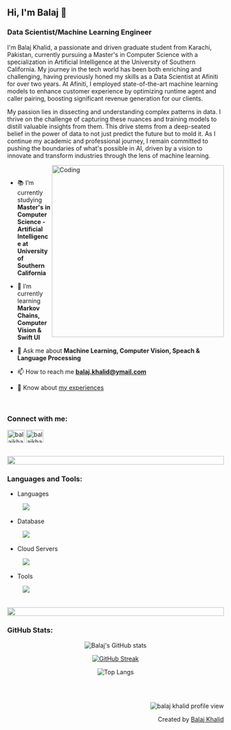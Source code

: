 ## Hi, I'm Balaj 👋

### Data Scientist/Machine Learning Engineer

<p>I'm Balaj Khalid, a passionate and driven graduate student from Karachi, Pakistan, currently pursuing a Master's in Computer Science with a specialization in Artificial Intelligence at the University of Southern California. My journey in the tech world has been both enriching and challenging, having previously honed my skills as a Data Scientist at Afiniti for over two years. At Afiniti, I employed state-of-the-art machine learning models to enhance customer experience by optimizing runtime agent and caller pairing, boosting significant revenue generation for our clients.</p>


<p>My passion lies in dissecting and understanding complex patterns in data. I thrive on the challenge of capturing these nuances and training models to distill valuable insights from them. This drive stems from a deep-seated belief in the power of data to not just predict the future but to mold it. As I continue my academic and professional journey, I remain committed to pushing the boundaries of what's possible in AI, driven by a vision to innovate and transform industries through the lens of machine learning.</p>


<img align="right" alt="Coding" width="400" src="https://user-images.githubusercontent.com/74038190/229223263-cf2e4b07-2615-4f87-9c38-e37600f8381a.gif">
<br>

- 📚 I’m currently studying **Master's in Computer Science - Artificial Intelligence at University of Southern California**

- 📒 I’m currently learning **Markov Chains, Computer Vision & Swift UI**

- 💬 Ask me about **Machine Learning, Computer Vision, Speach & Language Processing**

- 📫 How to reach me **balaj.khalid@ymail.com**

- 📑 Know about [my experiences](https://balajkhalid.github.io)

<br>
<h3 align="left">Connect with me:</h3>
<p align="left">
  <a href="https://linkedin.com/in/balaj-khalid" target="blank"><img align="center" src="https://skillicons.dev/icons?i=linkedin&theme=light" alt="balajkhalid-linkedin" height="30" width="40" /></a>
  <a href="https://github.com/balajkhalid" target="blank"><img align="center" src="https://skillicons.dev/icons?i=github&theme=light" alt="balajkhalid-github" height="30" width="40" /></a>
</p>
<br>

<img src="https://i.imgur.com/dBaSKWF.gif" height="20" width="100%">

<h3 align="left">Languages and Tools:</h3>

- Languages
<p align="left">
  &emsp;
  &emsp;
    <img src="https://skillicons.dev/icons?i=py,r,swift,julia,matlab,java,nodejs,vuejs,c,cpp,dart,html,css,latex&theme=light" />
</p>

- Database
<p align="left">
  &emsp;
  &emsp;
    <img src="https://skillicons.dev/icons?i=mysql,postgresql&theme=light" />
</p>

- Cloud Servers
<p align="left">
  &emsp;
  &emsp;
    <img src="https://skillicons.dev/icons?i=aws,gcp,firebase&theme=light" />
</p>

- Tools
<p align="left">
  &emsp;
  &emsp;
    <img src="https://skillicons.dev/icons?i=pytorch,anaconda,git,github,docker,figma,xd,vscode,linux&theme=light" />
</p>

<br/>

<!--

<img src="https://i.imgur.com/dBaSKWF.gif" height="20" width="100%">

<h3 align="left">Trophy:</h3>

<p align="center">
  <img src="https://media.tenor.com/0ENB5HuTH0gAAAAi/trophy-beker.gif"  width="100px" height="100px">
</p>
  
<div align="center">
  <img src="https://github-profile-trophy.vercel.app/?username=supuna97&theme=matrix&no-bg=true&no-frame=true&row=1&column=4&title=MultiLanguage,Commits,PullRequest,Reviews">
</div>

<div align="center">
<img src="https://github-profile-trophy.vercel.app/?username=supuna97&theme=matrix&no-bg=true&no-frame=true&row=1&column=4&title=Repositories,Organizations,Stars,Followers">
 </div>
 <br><br>
-->

<img src="https://i.imgur.com/dBaSKWF.gif" height="20" width="100%">

<h3 align="left">GitHub Stats:</h3>
<div align="center">
 
![Balaj's GitHub stats](https://github-readme-stats.vercel.app/api?username=balajkhalid\&theme=dark\&show_icons=true\&show=reviews,prs_merged,prs_merged_percentage\&hide=contribs,issues)

[![GitHub Streak](https://streak-stats.demolab.com/?user=balajkhalid&theme=dark)](https://git.io/streak-stats)

![Top Langs](https://github-readme-stats.vercel.app/api/top-langs/?username=balajkhalid&theme=dark&size_weight=0.5&count_weight=0.5)

</div>

<br><br>
<!--
<img src="https://i.imgur.com/dBaSKWF.gif" height="20" width="100%">

<h3 align="left">Activity:</h3>

![Balaj's Graph](https://github-readme-activity-graph.vercel.app/graph?username=balajkhalid&custom_title=Balaj's%20GitHub%20Activity%20Graph&bg_color=0D1117&color=7F3FBF&line=7F3FBF&point=7F3FBF&area_color=FFFFFF&title_color=FFFFFF&area=true)
<br><br>
-->

<!-- Profile View -->
<p align="right">
  <img src="https://komarev.com/ghpvc/?username=balajkhalid&label=Profile%20views&color=0e75b6&style=flat" alt="balaj khalid profile view" />
</p>

<p align="right" > Created by <a href="http://balajkhalid.github.io">Balaj Khalid</a></p>
